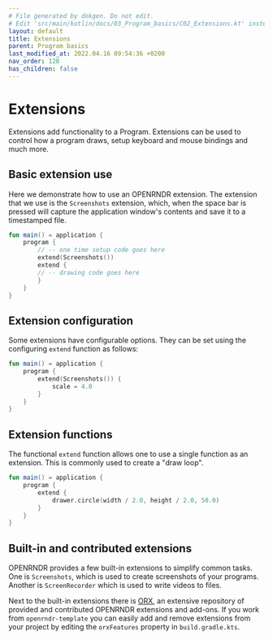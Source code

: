 ```yaml
---
# File generated by dokgen. Do not edit. 
# Edit 'src/main/kotlin/docs/03_Program_basics/C02_Extensions.kt' instead.
layout: default
title: Extensions
parent: Program basics
last_modified_at: 2022.04.16 09:54:36 +0200
nav_order: 120
has_children: false
---
```

 
# Extensions

Extensions add functionality to a Program. Extensions can be used to control how a program draws, setup keyboard and
mouse bindings and much more.

## Basic extension use

Here we demonstrate how to use an OPENRNDR extension. The extension that we use is the `Screenshots` extension, which, when 
the space bar is pressed will capture the application window's contents and save it to a timestamped file. 
 
```kotlin
fun main() = application {
    program {
        // -- one time setup code goes here
        extend(Screenshots())
        extend {
        // -- drawing code goes here
        }
    }
}
``` 
 
## Extension configuration

Some extensions have configurable options. They can be set using the configuring `extend` function as follows: 
 
```kotlin
fun main() = application {
    program {
        extend(Screenshots()) {
            scale = 4.0
        }
    }
}
``` 
 
## Extension functions

The functional `extend` function allows one to use a single function as an extension. This is commonly used to
create a "draw loop". 
 
```kotlin
fun main() = application {
    program {
        extend {
            drawer.circle(width / 2.0, height / 2.0, 50.0)
        }
    }
}
``` 
 
## Built-in and contributed extensions

OPENRNDR provides a few built-in extensions to simplify common tasks. One is `Screenshots`, which is used
to create screenshots of your programs. Another is `ScreenRecorder` which is used to write videos to files.

Next to the built-in extensions there is [ORX](https://github.com/openrndr/orx), an extensive repository of provided and
contributed OPENRNDR extensions and add-ons. If you work from `openrndr-template` you can easily add and remove extensions 
from your project by editing the `orxFeatures` property in `build.gradle.kts`. 

